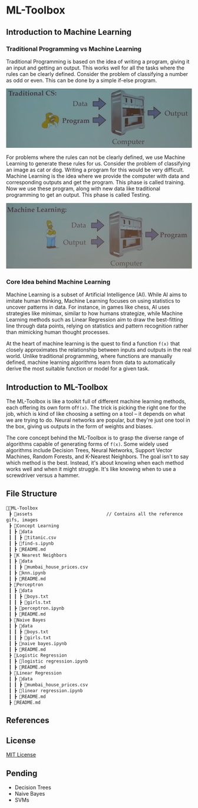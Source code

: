 # ML-Toolbox

## Introduction to Machine Learning

### Traditional Programming vs Machine Learning

Traditional Programming is based on the idea of writing a program, giving it an input and getting an output. This works well for all the tasks where the rules can be clearly defined. Consider the problem of classifying a number as odd or even. This can be done by a simple if-else program.

<img src = "assets/Traditional CS.png" alt="ML">

For problems where the rules can not be clearly defined, we use Machine Learning to generate these rules for us. Consider the problem of classifying an image as cat or dog. Writing a program for this would be very difficult. Machine Learning is the idea where we provide the computer with data and corresponding outputs and get the program. This phase is called training. Now we use these program, along with new data like traditional programming to get an output. This phase is called Testing.

<img src = "assets/ML.png" alt="ML">

### Core Idea behind Machine Learning

Machine Learning is a subset of Artificial Intelligence (AI). While AI aims to imitate human thinking, Machine Learning focuses on using statistics to uncover patterns in data. For instance, in games like chess, AI uses strategies like minimax, similar to how humans strategize, while Machine Learning methods such as Linear Regression aim to draw the best-fitting line through data points, relying on statistics and pattern recognition rather than mimicking human thought processes.

At the heart of machine learning is the quest to find a function `f(x)` that closely approximates the relationship between inputs and outputs in the real world. Unlike traditional programming, where functions are manually defined, machine learning algorithms learn from data to automatically derive the most suitable function or model for a given task.

## Introduction to ML-Toolbox

The ML-Toolbox is like a toolkit full of different machine learning methods, each offering its own form of`f(x)`. The trick is picking the right one for the job, which is kind of like choosing a setting on a tool – it depends on what we are trying to do. Neural networks are popular, but they're just one tool in the box, giving us outputs in the form of weights and biases.

The core concept behind the ML-Toolbox is to grasp the diverse range of algorithms capable of generating forms of `f(x)`. Some widely used algorithms include Decision Trees, Neural Networks, Support Vector Machines, Random Forests, and K-Nearest Neighbors. The goal isn't to say which method is the best. Instead, it's about knowing when each method works well and when it might struggle. It's like knowing when to use a screwdriver versus a hammer.

## File Structure
```
👨‍💻ML-Toolbox
 ┣ 📂assets                            // Contains all the reference gifs, images
 ┣ 📂Concept Learning
 ┃ ┣ 📂data
 ┃ ┃ ┣ 📄titanic.csv
 ┃ ┣ 📄find-s.ipynb
 ┃ ┣ 📄README.md
 ┣ 📂K Nearest Neighbors 
 ┃ ┣ 📂data
 ┃ ┃ ┣ 📄mumbai_house_prices.csv
 ┃ ┣ 📄knn.ipynb
 ┃ ┣ 📄README.md
 ┣ 📂Perceptron
 ┃ ┣ 📂data
 ┃ ┃ ┣ 📄boys.txt
 ┃ ┃ ┣ 📄girls.txt
 ┃ ┣ 📄perceptron.ipynb
 ┃ ┣ 📄README.md
 ┣ 📂Naive Bayes
 ┃ ┣ 📂data
 ┃ ┃ ┣ 📄boys.txt
 ┃ ┃ ┣ 📄girls.txt
 ┃ ┣ 📄naive bayes.ipynb
 ┃ ┣ 📄README.md
 ┣ 📂Logistic Regression
 ┃ ┣ 📄logistic regression.ipynb
 ┃ ┣ 📄README.md
 ┣ 📂Linear Regression
 ┃ ┣ 📂data
 ┃ ┃ ┣ 📄mumbai_house_prices.csv
 ┃ ┣ 📄linear regression.ipynb
 ┃ ┣ 📄README.md
 ┣ 📄README.md
``` 

## References
 
## License
[MIT License](https://opensource.org/licenses/MIT)

## Pending

* Decision Trees
* Naive Bayes
* SVMs
